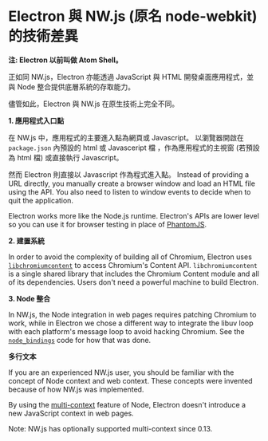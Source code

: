 # Electron 與 NW.js (原名 node-webkit) 的技術差異

**注: Electron 以前叫做 Atom Shell。**

正如同 NW.js，Electron 亦能透過 JavaScript 與 HTML 開發桌面應用程式，並與 Node 整合提供底層系統的存取能力。

儘管如此，Electron 與 NW.js 在原生技術上完全不同。

**1. 應用程式入口點**

在 NW.js 中，應用程式的主要進入點為網頁或 Javascript。 以瀏覽器開啟在 `package.json` 內預設的 html 或 Javasceript 檔 ，作為應用程式的主視窗 (若預設為 html 檔) 或直接執行 Javascript。

然而 Electron 則直接以 Javascript 作為程式進入點。 Instead of providing a URL directly, you manually create a browser window and load an HTML file using the API. You also need to listen to window events to decide when to quit the application.

Electron works more like the Node.js runtime. Electron's APIs are lower level so you can use it for browser testing in place of [PhantomJS](http://phantomjs.org/).

**2. 建置系統**

In order to avoid the complexity of building all of Chromium, Electron uses [`libchromiumcontent`](https://github.com/electron/libchromiumcontent) to access Chromium's Content API. `libchromiumcontent` is a single shared library that includes the Chromium Content module and all of its dependencies. Users don't need a powerful machine to build Electron.

**3. Node 整合**

In NW.js, the Node integration in web pages requires patching Chromium to work, while in Electron we chose a different way to integrate the libuv loop with each platform's message loop to avoid hacking Chromium. See the [`node_bindings`](https://github.com/electron/electron/tree/master/atom/common) code for how that was done.

**多行文本**

If you are an experienced NW.js user, you should be familiar with the concept of Node context and web context. These concepts were invented because of how NW.js was implemented.

By using the [multi-context](https://github.com/nodejs/node-v0.x-archive/commit/756b622) feature of Node, Electron doesn't introduce a new JavaScript context in web pages.

Note: NW.js has optionally supported multi-context since 0.13.